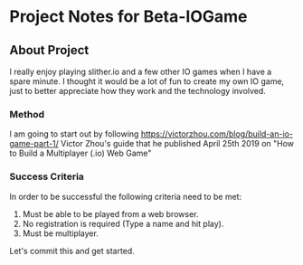 # Project Notes for Beta-IOGame

## About Project
I really enjoy playing slither.io and a few other IO games when I have a spare minute.
I thought it would be a lot of fun to create my own IO game, just to better appreciate how they work and the technology involved.

### Method
I am going to start out by following https://victorzhou.com/blog/build-an-io-game-part-1/
Victor Zhou's guide that he published April 25th 2019 on "How to Build a Multiplayer (.io) Web Game"

### Success Criteria

In order to be successful the following criteria need to be met:

1. Must be able to be played from a web browser.
2. No registration is required (Type a name and hit play).
3. Must be multiplayer.

Let's commit this and get started.
